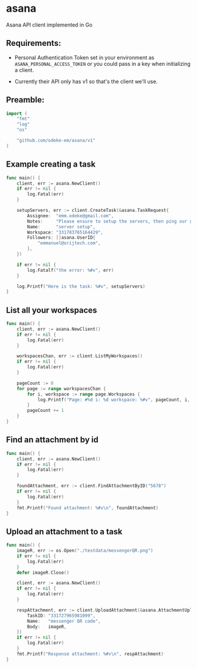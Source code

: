 # asana
Asana API client implemented in Go

## Requirements:
* Personal Authentication Token set in your environment as
`ASANA_PERSONAL_ACCESS_TOKEN`
or you could pass in a key when initializing a client.

* Currently their API only has v1 so that's the client we'll use.

## Preamble:
```go
import (
	"fmt"
	"log"
	"os"

	"github.com/odeke-em/asana/v1"
)
```

## Example creating a task
```go
func main() {
	client, err := asana.NewClient()
	if err != nil {
		log.Fatal(err)
	}

	setupServers, err := client.CreateTask(&asana.TaskRequest{
		Assignee:  "emm.odeke@gmail.com",
		Notes:     "Please ensure to setup the servers, then ping our group",
		Name:      "server setup",
		Workspace: "331783765164429",
		Followers: []asana.UserID{
			"emmanuel@orijtech.com",
		},
	})

	if err != nil {
		log.Fatalf("the error: %#v", err)
	}

	log.Printf("Here is the task: %#v", setupServers)
}
```

## List all your workspaces
```go
func main() {
	client, err := asana.NewClient()
	if err != nil {
		log.Fatal(err)
	}

	workspacesChan, err := client.ListMyWorkspaces()
	if err != nil {
		log.Fatal(err)
	}

	pageCount := 0
	for page := range workspacesChan {
		for i, workspace := range page.Workspaces {
			log.Printf("Page: #%d i: %d workspace: %#v", pageCount, i, workspace)
		}
		pageCount += 1
	}
}
```

## Find an attachment by id
```go
func main() {
	client, err := asana.NewClient()
	if err != nil {
		log.Fatal(err)
	}

	foundAttachment, err := client.FindAttachmentByID("5678")
	if err != nil {
		log.Fatal(err)
	}
	fmt.Printf("Found attachment: %#v\n", foundAttachment)
}
```

## Upload an attachment to a task
```go
func main() {
	imageR, err := os.Open("./testdata/messengerQR.png")
	if err != nil {
		log.Fatal(err)
	}
	defer imageR.Close()

	client, err := asana.NewClient()
	if err != nil {
		log.Fatal(err)
	}

	respAttachment, err := client.UploadAttachment(&asana.AttachmentUpload{
		TaskID: "331727965981099",
		Name:   "messenger QR code",
		Body:   imageR,
	})
	if err != nil {
		log.Fatal(err)
	}
	fmt.Printf("Response attachment: %#v\n", respAttachment)
}
```

